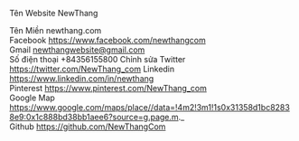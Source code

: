 
Tên Website 	NewThang 

Tên Miền 	newthang.com 	
Facebook 	https://www.facebook.com/newthangcom 	
Gmail 	newthangwebsite@gmail.com 	
Số điện thoại 	+84356155800 	Chỉnh sửa
Twitter 	https://twitter.com/NewThang_com 
Linkedin 	https://www.linkedin.com/in/newthang 	
Pinterest 	https://www.pinterest.com/NewThang_com 	
Google Map 	https://www.google.com/maps/place//data=!4m2!3m1!1s0x31358d1bc82838e9:0x1c888bd38bb1aee6?source=g.page.m._ 	
Github 	https://github.com/NewThangCom
